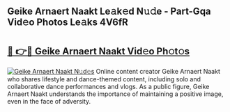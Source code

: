 ## Geike Arnaert Naakt Le𝚊k𝚎d N𝚞𝚍e - Part-Gqa Vid𝚎o Photos Le𝚊ks 4V6fR

# <h2><a href="http://fb6bftz.evod.top/?m=Geike+Arnaert+Naakt">🔗 👉🔴 Geike Arnaert Naakt Vid𝚎o Ph𝚘t𝚘s</a></h2>

[![Geike Arnaert Naakt N𝚞d𝚎s](https://i.imgur.com/8V9OHl7.gif)](http://fb6bftz.evod.top/?m=Geike+Arnaert+Naakt)
Online content creator Geike Arnaert Naakt who shares lifestyle and dance-themed content, including solo and collaborative dance performances and vlogs. As a public figure, Geike Arnaert Naakt understands the importance of maintaining a positive image, even in the face of adversity. 
